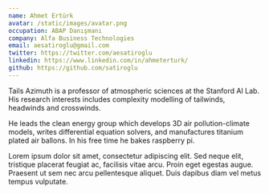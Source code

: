 ```yaml
---
name: Ahmet Ertürk
avatar: /static/images/avatar.png
occupation: ABAP Danışmanı
company: Alfa Business Technologies
email: aesatiroglu@gmail.com
twitter: https://twitter.com/aesatiroglu
linkedin: https://www.linkedin.com/in/ahmeterturk/
github: https://github.com/satiroglu
---
```


Tails Azimuth is a professor of atmospheric sciences at the Stanford AI Lab. His research interests includes complexity modelling of tailwinds, headwinds and crosswinds.

He leads the clean energy group which develops 3D air pollution-climate models, writes differential equation solvers, and manufactures titanium plated air ballons. In his free time he bakes raspberry pi.

Lorem ipsum dolor sit amet, consectetur adipiscing elit. Sed neque elit, tristique placerat feugiat ac, facilisis vitae arcu. Proin eget egestas augue. Praesent ut sem nec arcu pellentesque aliquet. Duis dapibus diam vel metus tempus vulputate.
